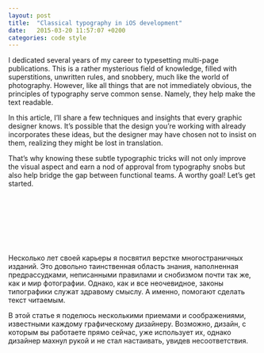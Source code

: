 ```yaml
---
layout: post
title:  "Classical typography in iOS development"
date:   2015-03-20 11:57:07 +0200
categories: code style
---
```

I dedicated several years of my career to typesetting multi-page publications. This is a rather mysterious field of knowledge, filled with superstitions, unwritten rules, and snobbery, much like the world of photography. However, like all things that are not immediately obvious, the principles of typography serve common sense. Namely, they help make the text readable.

In this article, I’ll share a few techniques and insights that every graphic designer knows. It’s possible that the design you’re working with already incorporates these ideas, but the designer may have chosen not to insist on them, realizing they might be lost in translation.

That’s why knowing these subtle typographic tricks will not only improve the visual aspect and earn a nod of approval from typography snobs but also help bridge the gap between functional teams. A worthy goal! Let’s get started.





<br><br><br><br><br><br><br>
Несколько лет своей карьеры я посвятил верстке многостраничных изданий. Это довольно таинственная область знания, наполненная предрассудками, неписанными правилами и снобизмом почти так же, как и мир фотографии.
Однако, как и все неочевидное, законы типографики служат здравому смыслу. А именно, помогают сделать текст читаемым.

В этой статье я поделюсь несколькими приемами и соображениями, известными каждому графическому дизайнеру. Возможно, дизайн, с которым вы работаете прямо сейчас, уже использует их, однако дизайнер махнул рукой и не стал настаивать, увидев несоответствия. 

